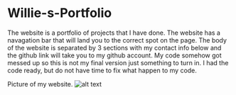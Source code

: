 # Willie-s-Portfolio

The website is a portfolio of projects that I have done. The website has a navagation bar that will land you to the correct spot on the page. The body of the website is separated by 3 sections with my contact info below and the github link will take you to my github account. My code somehow got messed up so this is not my final version just something to turn in. I had the code ready, but do not have time to fix what happen to my code.

Picture of my website.
![alt text](image.png)